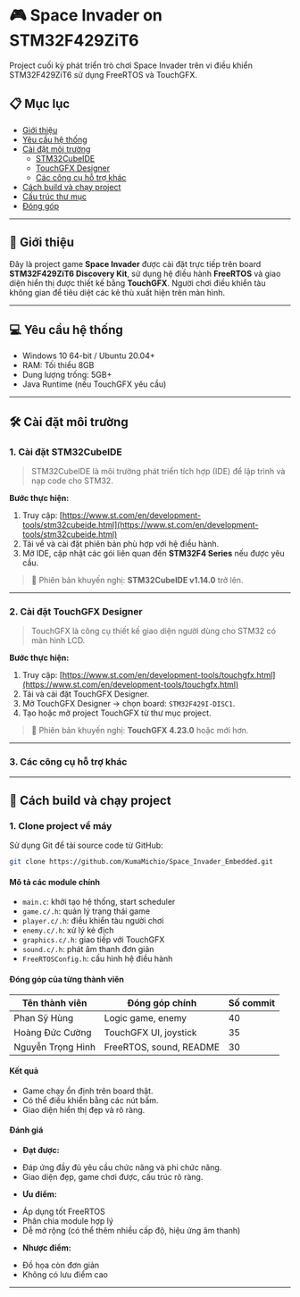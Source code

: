 # 🎮 Space Invader on STM32F429ZiT6

Project cuối kỳ phát triển trò chơi Space Invader trên vi điều khiển STM32F429ZiT6 sử dụng FreeRTOS và TouchGFX.

## 📋 Mục lục

- [Giới thiệu](#giới-thiệu)
- [Yêu cầu hệ thống](#yêu-cầu-hệ-thống)
- [Cài đặt môi trường](#cài-đặt-môi-trường)
  - [STM32CubeIDE](#1-cài-đặt-stm32cubeide)
  - [TouchGFX Designer](#2-cài-đặt-touchgfx-designer)
  - [Các công cụ hỗ trợ khác](#3-các-công-cụ-hỗ-trợ-khác)
- [Cách build và chạy project](#cách-build-và-chạy-project)
- [Cấu trúc thư mục](#cấu-trúc-thư-mục)
- [Đóng góp](#đóng-góp)

---

## 🎯 Giới thiệu

Đây là project game **Space Invader** được cài đặt trực tiếp trên board **STM32F429ZiT6 Discovery Kit**, sử dụng hệ điều hành **FreeRTOS** và giao diện hiển thị được thiết kế bằng **TouchGFX**. Người chơi điều khiển tàu không gian để tiêu diệt các kẻ thù xuất hiện trên màn hình.

---

## 💻 Yêu cầu hệ thống

- Windows 10 64-bit / Ubuntu 20.04+
- RAM: Tối thiểu 8GB
- Dung lượng trống: 5GB+
- Java Runtime (nếu TouchGFX yêu cầu)

---

## 🛠️ Cài đặt môi trường

### 1. Cài đặt STM32CubeIDE

> STM32CubeIDE là môi trường phát triển tích hợp (IDE) để lập trình và nạp code cho STM32.

**Bước thực hiện:**

1. Truy cập: [https://www.st.com/en/development-tools/stm32cubeide.html](https://www.st.com/en/development-tools/stm32cubeide.html)
2. Tải về và cài đặt phiên bản phù hợp với hệ điều hành.
3. Mở IDE, cập nhật các gói liên quan đến **STM32F4 Series** nếu được yêu cầu.

> 🔖 Phiên bản khuyến nghị: **STM32CubeIDE v1.14.0** trở lên.

---

### 2. Cài đặt TouchGFX Designer

> TouchGFX là công cụ thiết kế giao diện người dùng cho STM32 có màn hình LCD.

**Bước thực hiện:**

1. Truy cập: [https://www.st.com/en/development-tools/touchgfx.html](https://www.st.com/en/development-tools/touchgfx.html)
2. Tải và cài đặt TouchGFX Designer.
3. Mở TouchGFX Designer → chọn board: `STM32F429I-DISC1`.
4. Tạo hoặc mở project TouchGFX từ thư mục project.

> 🔖 Phiên bản khuyến nghị: **TouchGFX 4.23.0** hoặc mới hơn.

---
### 3. Các công cụ hỗ trợ khác
---

## 🚀 Cách build và chạy project

### 1. Clone project về máy

Sử dụng Git để tải source code từ GitHub:

```bash
git clone https://github.com/KumaMichio/Space_Invader_Embedded.git
```

#### Mô tả các module chính  

- `main.c`: khởi tạo hệ thống, start scheduler  
- `game.c/.h`: quản lý trạng thái game  
- `player.c/.h`: điều khiển tàu người chơi  
- `enemy.c/.h`: xử lý kẻ địch  
- `graphics.c/.h`: giao tiếp với TouchGFX  
- `sound.c/.h`: phát âm thanh đơn giản  
- `FreeRTOSConfig.h`: cấu hình hệ điều hành  

#### Đóng góp của từng thành viên  

| Tên thành viên    | Đóng góp chính | Số commit |
|-------------------|----------------|------------|
| Phan Sỹ Hùng      | Logic game, enemy | 40         |
| Hoàng Đức Cường   | TouchGFX UI, joystick | 35         |
| Nguyễn Trọng Hinh | FreeRTOS, sound, README | 30         |

#### Kết quả  

- Game chạy ổn định trên board thật.  
- Có thể điều khiển bằng các nút bấm.  
- Giao diện hiển thị đẹp và rõ ràng.  

#### Đánh giá  

- **Đạt được:**  
+ Đáp ứng đầy đủ yêu cầu chức năng và phi chức năng.  
+ Giao diện đẹp, game chơi được, cấu trúc rõ ràng.  

- **Ưu điểm:**  
+ Áp dụng tốt FreeRTOS  
+ Phân chia module hợp lý  
+ Dễ mở rộng (có thể thêm nhiều cấp độ, hiệu ứng âm thanh)  

- **Nhược điểm:**  
+ Đồ họa còn đơn giản  
+ Không có lưu điểm cao  

---

